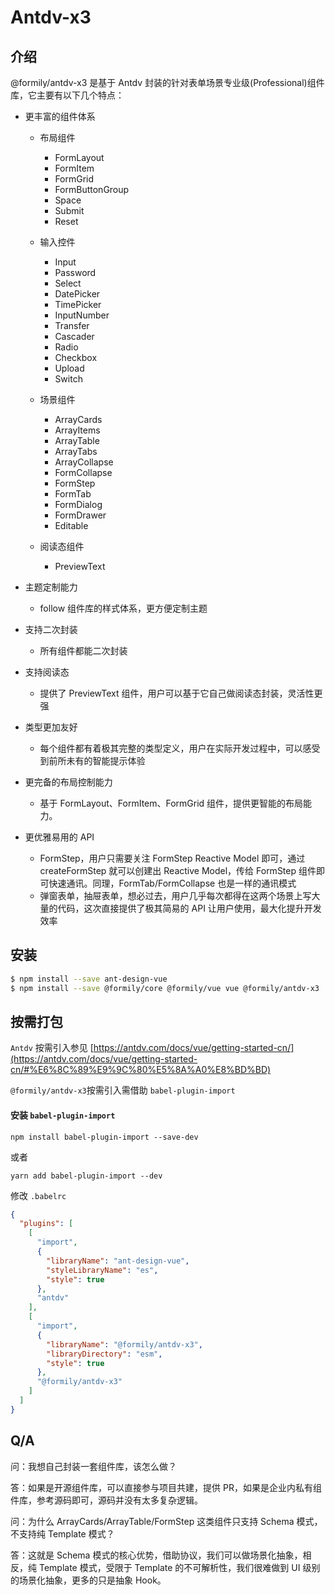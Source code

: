 # Antdv-x3

## 介绍

@formily/antdv-x3 是基于 Antdv 封装的针对表单场景专业级(Professional)组件库，它主要有以下几个特点：

- 更丰富的组件体系

  - 布局组件

    - FormLayout
    - FormItem
    - FormGrid
    - FormButtonGroup
    - Space
    - Submit
    - Reset

  - 输入控件
    - Input
    - Password
    - Select
    - DatePicker
    - TimePicker
    - InputNumber
    - Transfer
    - Cascader
    - Radio
    - Checkbox
    - Upload
    - Switch
  - 场景组件
    - ArrayCards
    - ArrayItems
    - ArrayTable
    - ArrayTabs
    - ArrayCollapse
    - FormCollapse
    - FormStep
    - FormTab
    - FormDialog
    - FormDrawer
    - Editable
  - 阅读态组件
    - PreviewText

- 主题定制能力
  - follow 组件库的样式体系，更方便定制主题
- 支持二次封装
  - 所有组件都能二次封装
- 支持阅读态
  - 提供了 PreviewText 组件，用户可以基于它自己做阅读态封装，灵活性更强
- 类型更加友好
  - 每个组件都有着极其完整的类型定义，用户在实际开发过程中，可以感受到前所未有的智能提示体验
- 更完备的布局控制能力
  - 基于 FormLayout、FormItem、FormGrid 组件，提供更智能的布局能力。
- 更优雅易用的 API
  - FormStep，用户只需要关注 FormStep Reactive Model 即可，通过 createFormStep 就可以创建出 Reactive Model，传给 FormStep 组件即可快速通讯。同理，FormTab/FormCollapse 也是一样的通讯模式
  - 弹窗表单，抽屉表单，想必过去，用户几乎每次都得在这两个场景上写大量的代码，这次直接提供了极其简易的 API 让用户使用，最大化提升开发效率

## 安装

```bash
$ npm install --save ant-design-vue
$ npm install --save @formily/core @formily/vue vue @formily/antdv-x3
```

## 按需打包

`Antdv` 按需引入参见 [https://antdv.com/docs/vue/getting-started-cn/](https://antdv.com/docs/vue/getting-started-cn/#%E6%8C%89%E9%9C%80%E5%8A%A0%E8%BD%BD)

`@formily/antdv-x3`按需引入需借助 `babel-plugin-import`

#### 安装 `babel-plugin-import`

```shell
npm install babel-plugin-import --save-dev
```

或者

```shell
yarn add babel-plugin-import --dev
```

修改 `.babelrc`

```json
{
  "plugins": [
    [
      "import",
      {
        "libraryName": "ant-design-vue",
        "styleLibraryName": "es",
        "style": true
      },
      "antdv"
    ],
    [
      "import",
      {
        "libraryName": "@formily/antdv-x3",
        "libraryDirectory": "esm",
        "style": true
      },
      "@formily/antdv-x3"
    ]
  ]
}
```

## Q/A

问：我想自己封装一套组件库，该怎么做？

答：如果是开源组件库，可以直接参与项目共建，提供 PR，如果是企业内私有组件库，参考源码即可，源码并没有太多复杂逻辑。

问：为什么 ArrayCards/ArrayTable/FormStep 这类组件只支持 Schema 模式，不支持纯 Template 模式？

答：这就是 Schema 模式的核心优势，借助协议，我们可以做场景化抽象，相反，纯 Template 模式，受限于 Template 的不可解析性，我们很难做到 UI 级别的场景化抽象，更多的只是抽象 Hook。

